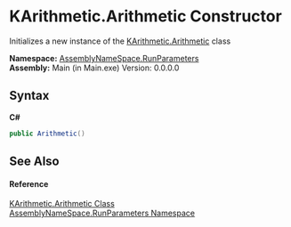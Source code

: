 # KArithmetic.Arithmetic Constructor 
 

Initializes a new instance of the <a href="2e808741-b88b-4cdb-988a-9fa3e4f91228">KArithmetic.Arithmetic</a> class

**Namespace:**&nbsp;<a href="4763cf1c-e4af-43c5-78fe-6f03f6e2281f">AssemblyNameSpace.RunParameters</a><br />**Assembly:**&nbsp;Main (in Main.exe) Version: 0.0.0.0

## Syntax

**C#**<br />
``` C#
public Arithmetic()
```


## See Also


#### Reference
<a href="2e808741-b88b-4cdb-988a-9fa3e4f91228">KArithmetic.Arithmetic Class</a><br /><a href="4763cf1c-e4af-43c5-78fe-6f03f6e2281f">AssemblyNameSpace.RunParameters Namespace</a><br />